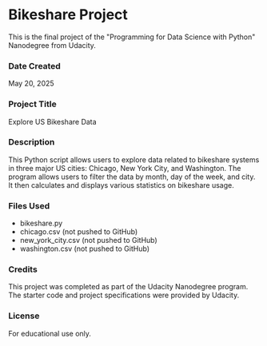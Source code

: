# Bikeshare Project

This is the final project of the "Programming for Data Science with Python" Nanodegree from Udacity.

### Date Created
May 20, 2025

### Project Title
Explore US Bikeshare Data

### Description
This Python script allows users to explore data related to bikeshare systems in three major US cities: Chicago, New York City, and Washington. The program allows users to filter the data by month, day of the week, and city. It then calculates and displays various statistics on bikeshare usage.

### Files Used
- bikeshare.py
- chicago.csv (not pushed to GitHub)
- new_york_city.csv (not pushed to GitHub)
- washington.csv (not pushed to GitHub)

### Credits
This project was completed as part of the Udacity Nanodegree program. The starter code and project specifications were provided by Udacity.


### License
For educational use only.


